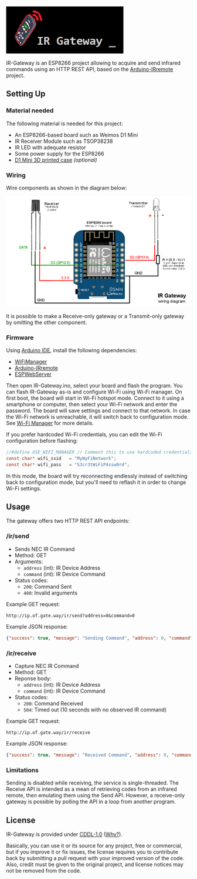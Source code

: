 ![IR Gateway Logo](img/IR-Gateway-Logo.png)

IR-Gateway is an ESP8266 project allowing to acquire and send infrared commands using an HTTP REST API, based on the [Arduino-IRremote](https://github.com/Arduino-IRremote/Arduino-IRremote) project.

## Setting Up

### Material needed

The following material is needed for this project:
* An ESP8266-based board such as Weimos D1 Mini
* IR Receiver Module such as TSOP38238
* IR LED with adequate resistor
* Some power supply for the ESP8266
* [D1 Mini 3D printed case](https://www.thingiverse.com/thing:6554067) _(optional)_

### Wiring

Wire components as shown in the diagram below:

![IR Gateway Wiring](img/IR-Gateway-Wiring.png)

It is possible to make a Receive-only gateway or a Transmit-only gateway by omitting the other component.

### Firmware

Using [Arduino IDE](https://www.arduino.cc/en/software), install the following dependencies:
* [WiFiManager](https://github.com/tzapu/WiFiManager)
* [Arduino-IRremote](https://github.com/Arduino-IRremote/Arduino-IRremote)
* [ESPWebServer](https://github.com/esp8266/ESPWebServer)

Then open IR-Gateway.ino, select your board and flash the program. You can flash IR-Gateway as-is and configure Wi-Fi using Wi-Fi manager. On first boot, the board will start in Wi-Fi hotspot mode. Connect to it using a smartphone or computer, then select your Wi-Fi network and enter the password. The board will save settings and connect to that network. In case the Wi-Fi network is unreachable, it will switch back to configuration mode. See [Wi-Fi Manager](https://github.com/tzapu/WiFiManager?tab=readme-ov-file#how-it-works) for more details.

If you prefer hardcoded Wi-Fi credentials, you can edit the Wi-Fi configuration before flashing:

```C
//#define USE_WIFI_MANAGER // Comment this to use hardcoded credentials
const char* wifi_ssid   = "MyWyFiNetwork";
const char* wifi_pass   = "S3cr3tWiFiP4ssw0rd";
```

In this mode, the board will try reconnecting endlessly instead of switching back to configuration mode, but you'll need to reflash it in order to change Wi-Fi settings.

## Usage

The gateway offers two HTTP REST API endpoints:

### /ir/send

* Sends NEC IR Command
* Method: GET
* Arguments:
  * `address` (int): IR Device Address
  * `command` (int): IR Device Command
* Status codes:
  * `200`: Command Sent
  * `400`: Invalid arguments

Example GET request:
```
http://ip.of.gate.way/ir/send?address=0&command=0
```

Example JSON response:
```json
{"success": true, "message": "Sending Command", "address": 0, "command": 0}
```

### /ir/receive

* Capture NEC IR Command
* Method: GET
* Reponse body:
  * `address` (int): IR Device Address
  * `command` (int): IR Device Command
* Status codes:
  * `200`: Command Received
  * `504`: Timed out (10 seconds with no observed IR command)

Example GET request:
```
http://ip.of.gate.way/ir/receive
```

Example JSON response:
```json
{"success": true, "message": "Received Command", "address": 0, "command": 0}
```

### Limitations

Sending is disabled while receiving, the service is single-threaded. The Receive API is intended as a mean of retrieving codes from an infrared remote, then emulating them using the Send API. However, a receive-only gateway is possible by polling the API in a loop from another program.

## License

IR-Gateway is provided under
[CDDL-1.0](http://opensource.org/licenses/CDDL-1.0)
([Why?](http://qstuff.blogspot.fr/2007/04/why-cddl.html)).

Basically, you can use it or its source for any project, free or commercial, but if you improve it or fix issues,
the license requires you to contribute back by submitting a pull request with your improved version of the code.
Also, credit must be given to the original project, and license notices may not be removed from the code.